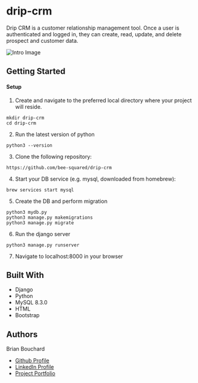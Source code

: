 # drip-crm

Drip CRM is a customer relationship management tool. Once a user is authenticated and logged in, they can create, read, update, and delete prospect and customer data.

![Intro Image](./readme-images/drip-crm.gif "drip-crm.gif")

## Getting Started

#### Setup

1. Create and navigate to the preferred local directory where your project will reside.

```
mkdir drip-crm
cd drip-crm
```

2. Run the latest version of python

```
python3 --version
```

3. Clone the following repository:

```
https://github.com/bee-squared/drip-crm
```

4. Start your DB service (e.g. mysql, downloaded from homebrew):

```
brew services start mysql
```

5. Create the DB and perform migration

```
python3 mydb.py
python3 manage.py makemigrations
python3 manage.py migrate
```

6. Run the django server

```
python3 manage.py runserver
```

7. Navigate to localhost:8000 in your browser

## Built With

- Django
- Python
- MySQL 8.3.0
- HTML
- Bootstrap

## Authors

Brian Bouchard

- [Github Profile](https://github.com/bee-squared)
- [LinkedIn Profile](https://www.linkedin.com/in/brian-bouchard)
- [Project Portfolio](https://www.b-squared.life)
